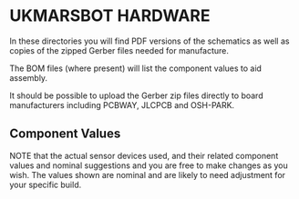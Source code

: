# UKMARSBOT HARDWARE

In these directories you will find PDF versions of the schematics as well as copies of the zipped Gerber files needed  for manufacture.

The BOM files (where present) will list the component values to aid assembly.

It should be possible to upload the Gerber zip files directly to board manufacturers including PCBWAY, JLCPCB and OSH-PARK.

## Component Values

NOTE that the actual sensor devices used, and their related component values and nominal suggestions and you are free to make changes as you wish. The values shown are nominal and are likely to need adjustment for your specific build.
